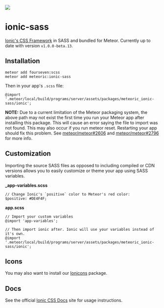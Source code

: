 ![](http://f.cl.ly/items/391y4708420P0H001k1G/meteoric.png)

# ionic-sass

[Ionic's CSS Framework](http://ionicframework.com/docs/components/) in SASS and bundled for Meteor. Currently up to date with version `v1.0.0-beta.13`.

## Installation

```
meteor add fourseven:scss
meteor add meteoric:ionic-sass
```

Then in your app's `.scss` file:

```
@import '.meteor/local/build/programs/server/assets/packages/meteoric_ionic-sass/ionic';
```

**NOTE:**
Due to a current limitation of the Meteor packaging system, the above path may not exist the first time you run your Meteor app after installing this package. This will cause an error saying the file to import was not found. This may also occur if you run meteor reset. Restarting your app should fix this problem. See [meteor/meteor#2606](https://github.com/meteor/meteor/issues/2606) and [meteor/meteor#2796](https://github.com/meteor/meteor/issues/2796) for more info.

## Customization

Importing the source SASS files as opposed to including compiled or CDN versions allows you to easily customize or theme your app using SASS variables.

**_app-variables.scss**

```
// Change Ionic's `positive` color to Meteor's red color:
$positive: #DE4F4F;
```

**app.scss**

```
// Import your custom variables
@import 'app-variables';

// Then import ionic after. Ionic will use your variables instead of it's own.
@import '.meteor/local/build/programs/server/assets/packages/meteoric_ionic-sass/ionic';
```

## Icons

You may also want to install our [Ionicons](https://github.com/meteoric/ionicons-sass) package.

## Docs

See the official [Ionic CSS Docs](http://ionicframework.com/docs/components/) site for usage instructions.
